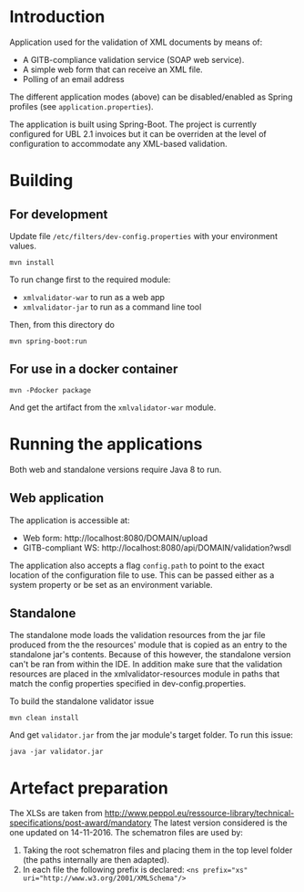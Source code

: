 # Introduction

Application used for the validation of XML documents by means of:

* A GITB-compliance validation service (SOAP web service).
* A simple web form that can receive an XML file.
* Polling of an email address

The different application modes (above) can be disabled/enabled as Spring profiles (see `application.properties`).

The application is built using Spring-Boot. The project is currently configured for UBL 2.1 invoices but it can be overriden
at the level of configuration to accommodate any XML-based validation.

# Building

## For development

Update file `/etc/filters/dev-config.properties` with your environment values.

 ```
 mvn install
 ```

To run change first to the required module:
- `xmlvalidator-war` to run as a web app
- `xmlvalidator-jar` to run as a command line tool

Then, from this directory do

```
mvn spring-boot:run
```

## For use in a docker container

 ```
 mvn -Pdocker package
 ```

And get the artifact from the `xmlvalidator-war` module.

# Running the applications

Both web and standalone versions require Java 8 to run.

## Web application

The application is accessible at:

* Web form: http://localhost:8080/DOMAIN/upload
* GITB-compliant WS: http://localhost:8080/api/DOMAIN/validation?wsdl

The application also accepts a flag `config.path` to point to the exact location of the configuration file to use. This
can be passed either as a system property or be set as an environment variable.

## Standalone

The standalone mode loads the validation resources from the jar file produced from the the resources' module that is
copied as an entry to the standalone jar's contents. Because of this however, the standalone version can't be ran from
within the IDE. In addition make sure that the validation resources are placed in the xmlvalidator-resources module in
paths that match the config properties specified in dev-config.properties.

To build the standalone validator issue

```
mvn clean install
```

And get `validator.jar` from the jar module's target folder. To run this issue:

```
java -jar validator.jar
```

# Artefact preparation

The XLSs are taken from http://www.peppol.eu/ressource-library/technical-specifications/post-award/mandatory
The latest version considered is the one updated on 14-11-2016. The schematron files are used by:
1. Taking the root schematron files and placing them in the top level folder (the paths internally are then adapted).
2. In each file the following prefix is declared: `<ns prefix="xs" uri="http://www.w3.org/2001/XMLSchema"/>`
